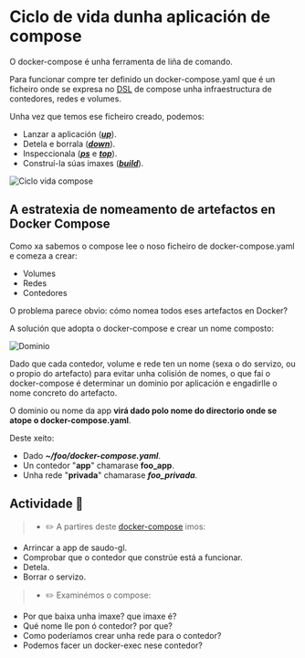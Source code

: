 # Ciclo de vida dunha aplicación de compose

O docker-compose é unha ferramenta de liña de comando. 

Para funcionar compre ter definido un docker-compose.yaml que é un ficheiro onde se expresa no [DSL](https://docs.docker.com/compose/compose-file/) de compose unha infraestructura de contedores, redes e volumes.

Unha vez que temos ese ficheiro creado, podemos:

- Lanzar a aplicación ([_**up**_](https://docs.docker.com/compose/reference/up/)).
- Detela e borrala ([_**down**_](https://docs.docker.com/compose/reference/down/)).
- Inspeccionala ([_**ps**_](https://docs.docker.com/compose/reference/ps/) e [_**top**_](https://docs.docker.com/compose/reference/top/)).
- Construí-la súas imaxes ([_**build**_](https://docs.docker.com/compose/reference/build/)).

![Ciclo vida compose](./../_media/04_aplicacions_e_servizos_multicontedor/ciclo_vida_compose.png)

## A estratexia de nomeamento de artefactos en Docker Compose

Como xa sabemos o compose lee o noso ficheiro de docker-compose.yaml e comeza a crear:

- Volumes
- Redes
- Contedores

O problema parece obvio: cómo nomea todos eses artefactos en Docker?

A solución que adopta o docker-compose e crear un nome composto:

![Dominio](./../_media/04_aplicacions_e_servizos_multicontedor/dominio.png)

Dado que cada contedor, volume e rede ten un nome (sexa o do servizo, ou o propio do artefacto) para evitar unha colisión de nomes, o que fai o docker-compose é determinar un dominio por aplicación e engadirlle o nome concreto do artefacto.

O dominio ou nome da app **virá dado polo nome do directorio onde se atope o docker-compose.yaml**.

Deste xeito:  

- Dado _**~/foo/docker-compose.yaml**_.
- Un contedor "**app**" chamarase **foo_app**.
- Unha rede "**privada**" chamarase _**foo_privada**_.

## Actividade 📖

>- ✏️ A partires deste [docker-compose](https://raw.githubusercontent.com/prefapp/saudo-gl/master/docker-compose.yaml) imos:
- Arrincar a app de saudo-gl.
- Comprobar que o contedor que constrúe está a funcionar.
- Detela.
- Borrar o servizo.

>- ✏️ Examinémos o compose:
- Por que baixa unha imaxe? que imaxe é?
- Qué nome lle pon ó contedor? por que?
- Como poderíamos crear unha rede para o contedor?
- Podemos facer un docker-exec nese contedor?
